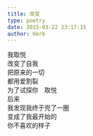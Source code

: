 ```yaml
---  
title: 改变  
type: poetry  
date: 2015-03-22 23:17:15  
author: Herb    
---  
```

我取悦  
改变了自我  
把原来的一切  
都用爱割裂  
为了试探你　取悦  
后来  
我发现我终于兜了一圈  
变成了我最开始的  
你不喜欢的样子